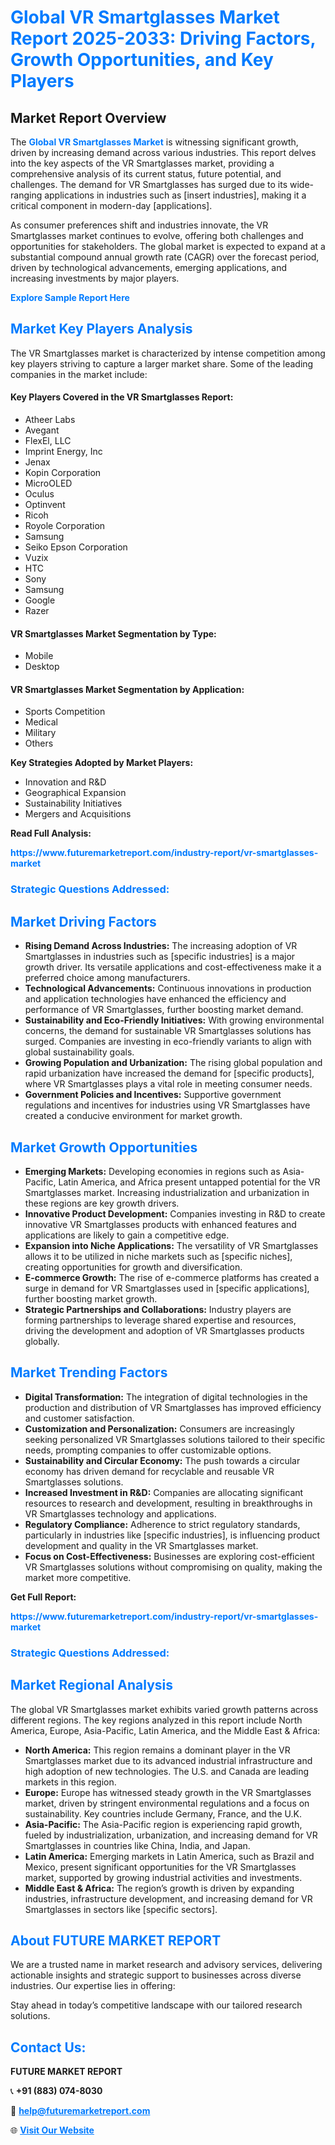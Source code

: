 <h1 style="color: #007BFF;">Global VR Smartglasses Market Report 2025-2033: Driving Factors, Growth Opportunities, and Key Players</h1>

<section id="overview">
<h2>Market Report Overview</h2>
<p>The <a href="https://www.futuremarketreport.com/industry-report/vr-smartglasses-market" style="color: #007BFF; text-decoration: none;"><strong>Global VR Smartglasses Market</strong></a> is witnessing significant growth, driven by increasing demand across various industries. This report delves into the key aspects of the VR Smartglasses market, providing a comprehensive analysis of its current status, future potential, and challenges. The demand for VR Smartglasses has surged due to its wide-ranging applications in industries such as [insert industries], making it a critical component in modern-day [applications].</p>
<p>As consumer preferences shift and industries innovate, the VR Smartglasses market continues to evolve, offering both challenges and opportunities for stakeholders. The global market is expected to expand at a substantial compound annual growth rate (CAGR) over the forecast period, driven by technological advancements, emerging applications, and increasing investments by major players.</p>
</section>

<section id="overview">
<p><a href="https://www.futuremarketreport.com/request-sample/reportId=91040" style="color: #007BFF; text-decoration: none;"><strong>Explore Sample Report Here</strong></a></p>
</section>

<section id="key-players">
<h2 style="color: #007BFF;">Market Key Players Analysis</h2>
<p>The VR Smartglasses market is characterized by intense competition among key players striving to capture a larger market share. Some of the leading companies in the market include:</p>
<h4>Key Players Covered in the VR Smartglasses Report:</h4>
<ul><li>Atheer Labs</li><li>Avegant</li><li>FlexEl, LLC</li><li>Imprint Energy, Inc</li><li>Jenax</li><li>Kopin Corporation</li><li>MicroOLED</li><li>Oculus</li><li>Optinvent</li><li>Ricoh</li><li>Royole Corporation</li><li>Samsung</li><li>Seiko Epson Corporation</li><li>Vuzix</li><li>HTC</li><li>Sony</li><li>Samsung</li><li>Google</li><li>Razer</li></ul>
<h4>VR Smartglasses Market Segmentation by Type:</h4>
<ul><li>Mobile</li><li>Desktop</li></ul>

<h4>VR Smartglasses Market Segmentation by Application:</h4>
<ul><li>Sports Competition</li><li>Medical</li><li>Military</li><li>Others</li></ul>
<p><strong>Key Strategies Adopted by Market Players:</strong></p>
<ul>
<li>Innovation and R&D</li>
<li>Geographical Expansion</li>
<li>Sustainability Initiatives</li>
<li>Mergers and Acquisitions</li>
</ul>
</section>

<section>
<p><strong>Read Full Analysis: </strong></p><a href="https://www.futuremarketreport.com/industry-report/vr-smartglasses-market" style="color: #007BFF; text-decoration: none;"><strong>https://www.futuremarketreport.com/industry-report/vr-smartglasses-market</strong></a>
<h3 style="color: #007BFF;">Strategic Questions Addressed:</h3>
</section>

<section id="driving-factors">
<h2 style="color: #007BFF;">Market Driving Factors</h2>
<ul>
<li><strong>Rising Demand Across Industries:</strong> The increasing adoption of VR Smartglasses in industries such as [specific industries] is a major growth driver. Its versatile applications and cost-effectiveness make it a preferred choice among manufacturers.</li>
<li><strong>Technological Advancements:</strong> Continuous innovations in production and application technologies have enhanced the efficiency and performance of VR Smartglasses, further boosting market demand.</li>
<li><strong>Sustainability and Eco-Friendly Initiatives:</strong> With growing environmental concerns, the demand for sustainable VR Smartglasses solutions has surged. Companies are investing in eco-friendly variants to align with global sustainability goals.</li>
<li><strong>Growing Population and Urbanization:</strong> The rising global population and rapid urbanization have increased the demand for [specific products], where VR Smartglasses plays a vital role in meeting consumer needs.</li>
<li><strong>Government Policies and Incentives:</strong> Supportive government regulations and incentives for industries using VR Smartglasses have created a conducive environment for market growth.</li>
</ul>
</section>

<section id="growth-opportunities">
<h2 style="color: #007BFF;">Market Growth Opportunities</h2>
<ul>
<li><strong>Emerging Markets:</strong> Developing economies in regions such as Asia-Pacific, Latin America, and Africa present untapped potential for the VR Smartglasses market. Increasing industrialization and urbanization in these regions are key growth drivers.</li>
<li><strong>Innovative Product Development:</strong> Companies investing in R&D to create innovative VR Smartglasses products with enhanced features and applications are likely to gain a competitive edge.</li>
<li><strong>Expansion into Niche Applications:</strong> The versatility of VR Smartglasses allows it to be utilized in niche markets such as [specific niches], creating opportunities for growth and diversification.</li>
<li><strong>E-commerce Growth:</strong> The rise of e-commerce platforms has created a surge in demand for VR Smartglasses used in [specific applications], further boosting market growth.</li>
<li><strong>Strategic Partnerships and Collaborations:</strong> Industry players are forming partnerships to leverage shared expertise and resources, driving the development and adoption of VR Smartglasses products globally.</li>
</ul>
</section>

<section id="trending-factors">
<h2 style="color: #007BFF;">Market Trending Factors</h2>
<ul>
<li><strong>Digital Transformation:</strong> The integration of digital technologies in the production and distribution of VR Smartglasses has improved efficiency and customer satisfaction.</li>
<li><strong>Customization and Personalization:</strong> Consumers are increasingly seeking personalized VR Smartglasses solutions tailored to their specific needs, prompting companies to offer customizable options.</li>
<li><strong>Sustainability and Circular Economy:</strong> The push towards a circular economy has driven demand for recyclable and reusable VR Smartglasses solutions.</li>
<li><strong>Increased Investment in R&D:</strong> Companies are allocating significant resources to research and development, resulting in breakthroughs in VR Smartglasses technology and applications.</li>
<li><strong>Regulatory Compliance:</strong> Adherence to strict regulatory standards, particularly in industries like [specific industries], is influencing product development and quality in the VR Smartglasses market.</li>
<li><strong>Focus on Cost-Effectiveness:</strong> Businesses are exploring cost-efficient VR Smartglasses solutions without compromising on quality, making the market more competitive.</li>
</ul>
</section>

<section>
<p><strong>Get Full Report: </strong></p><a href="https://www.futuremarketreport.com/industry-report/vr-smartglasses-market" style="color: #007BFF; text-decoration: none;"><strong>https://www.futuremarketreport.com/industry-report/vr-smartglasses-market</strong></a>
<h3 style="color: #007BFF;">Strategic Questions Addressed:</h3>
</section>


<section id="regional-analysis">
<h2 style="color: #007BFF;">Market Regional Analysis</h2>
<p>The global VR Smartglasses market exhibits varied growth patterns across different regions. The key regions analyzed in this report include North America, Europe, Asia-Pacific, Latin America, and the Middle East & Africa:</p>
<ul>
<li><strong>North America:</strong> This region remains a dominant player in the VR Smartglasses market due to its advanced industrial infrastructure and high adoption of new technologies. The U.S. and Canada are leading markets in this region.</li>
<li><strong>Europe:</strong> Europe has witnessed steady growth in the VR Smartglasses market, driven by stringent environmental regulations and a focus on sustainability. Key countries include Germany, France, and the U.K.</li>
<li><strong>Asia-Pacific:</strong> The Asia-Pacific region is experiencing rapid growth, fueled by industrialization, urbanization, and increasing demand for VR Smartglasses in countries like China, India, and Japan.</li>
<li><strong>Latin America:</strong> Emerging markets in Latin America, such as Brazil and Mexico, present significant opportunities for the VR Smartglasses market, supported by growing industrial activities and investments.</li>
<li><strong>Middle East & Africa:</strong> The region’s growth is driven by expanding industries, infrastructure development, and increasing demand for VR Smartglasses in sectors like [specific sectors].</li>
</ul>
</section>

<footer>
<h2 style="color: #007BFF;">About FUTURE MARKET REPORT</h2>
<p>We are a trusted name in market research and advisory services, delivering actionable insights and strategic support to businesses across diverse industries. Our expertise lies in offering:</p>

<p>Stay ahead in today’s competitive landscape with our tailored research solutions.</p>

<h2 style="color: #007BFF;">Contact Us:</h2>
<p><strong>FUTURE MARKET REPORT</strong></p>
<p>📞 <strong>+91 (883) 074-8030</strong></p>
<p>📧 <strong><a href="mailto:help@futuremarketreport.com" style="color: #007BFF;">help@futuremarketreport.com</a></strong></p>
<p>🌐 <strong><a href="https://www.futuremarketreport.com/" style="color: #007BFF;">Visit Our Website</a></strong></p>
</footer>